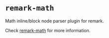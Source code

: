 # `remark-math`

Math inline/block node parser plugin for remark.

Check [remark-math](https://github.com/rokt33r/remark-math) for more information.